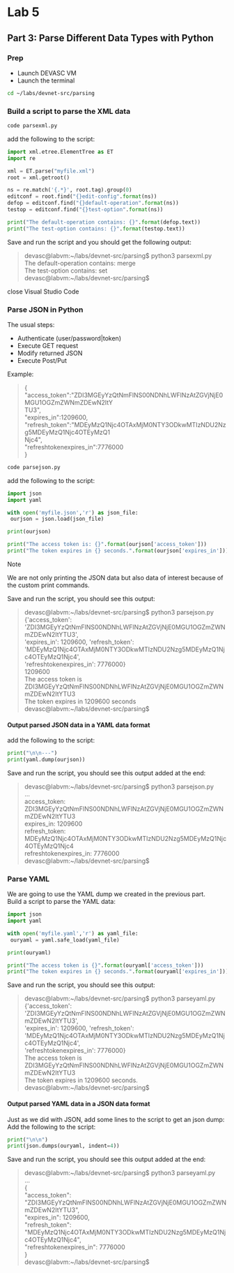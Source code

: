 # Lab 5
## Part 3: Parse Different Data Types with Python
### Prep
- Launch DEVASC VM
- Launch the terminal
```bash
cd ~/labs/devnet-src/parsing
```
### Build a script to parse the XML data
```bash
code parsexml.py
```

add the following to the script:
```python
import xml.etree.ElementTree as ET
import re

xml = ET.parse("myfile.xml")
root = xml.getroot()

ns = re.match('{.*}', root.tag).group(0)
editconf = root.find("{}edit-config".format(ns))
defop = editconf.find("{}default-operation".format(ns))
testop = editconf.find("{}test-option".format(ns))

print("The default-operation contains: {}".format(defop.text))
print("The test-option contains: {}".format(testop.text))
```
Save and run the script and you should get the following output:
>devasc@labvm:\~/labs/devnet-src/parsing$ python3 parsexml.py \
The default-operation contains: merge \
The test-option contains: set \
devasc@labvm:~/labs/devnet-src/parsing$

close Visual Studio Code

### Parse JSON in Python
The usual steps:
- Authenticate (user/password|token)
- Execute GET request
- Modify returned JSON
- Execute Post/Put

Example:
>{ \
"access_token":"ZDI3MGEyYzQtNmFlNS00NDNhLWFlNzAtZGVjNjE0MGU1OGZmZWNmZDEwN2ItY \
TU3", \
"expires_in":1209600, \
"refresh_token":"MDEyMzQ1Njc4OTAxMjM0NTY3ODkwMTIzNDU2Nzg5MDEyMzQ1Njc4OTEyMzQ1 \
Njc4", \
"refreshtokenexpires_in":7776000 \
}

```bash
code parsejson.py
```
add the following to the script:
```python
import json
import yaml

with open('myfile.json','r') as json_file:
 ourjson = json.load(json_file)

print(ourjson)

print("The access token is: {}".format(ourjson['access_token']))
print("The token expires in {} seconds.".format(ourjson['expires_in']))

```
>[!Note]
>We are not only printing the JSON data but also data of interest because of the custom print commands.

Save and run the script, you should see this output:
> devasc@labvm:\~/labs/devnet-src/parsing$ python3 parsejson.py \
{'access_token': 'ZDI3MGEyYzQtNmFlNS00NDNhLWFlNzAtZGVjNjE0MGU1OGZmZWNmZDEwN2ItYTU3', \
'expires_in': 1209600, 'refresh_token': \
'MDEyMzQ1Njc4OTAxMjM0NTY3ODkwMTIzNDU2Nzg5MDEyMzQ1Njc4OTEyMzQ1Njc4', \
'refreshtokenexpires_in': 7776000} \
1209600 \
The access token is ZDI3MGEyYzQtNmFlNS00NDNhLWFlNzAtZGVjNjE0MGU1OGZmZWNmZDEwN2ItYTU3 \
The token expires in 1209600 seconds \
devasc@labvm:~/labs/devnet-src/parsing$

#### Output parsed JSON data in a YAML data format
add the following to the script:
```python
print("\n\n---")
print(yaml.dump(ourjson))
```

Save and run the script, you should see this output added at the end:
>devasc@labvm:\~/labs/devnet-src/parsing$ python3 parsejson.py \
... \
access_token: ZDI3MGEyYzQtNmFlNS00NDNhLWFlNzAtZGVjNjE0MGU1OGZmZWNmZDEwN2ItYTU3 \
expires_in: 1209600 \
refresh_token: MDEyMzQ1Njc4OTAxMjM0NTY3ODkwMTIzNDU2Nzg5MDEyMzQ1Njc4OTEyMzQ1Njc4 \
refreshtokenexpires_in: 7776000 \
devasc@labvm:~/labs/devnet-src/parsing$

### Parse YAML

We are going to use the YAML dump we created in the previous part. \
Build a script to parse the YAML data:
```python
import json
import yaml

with open('myfile.yaml','r') as yaml_file:
 ouryaml = yaml.safe_load(yaml_file)

print(ouryaml)

print("The access token is {}".format(ouryaml['access_token']))
print("The token expires in {} seconds.".format(ouryaml['expires_in']))
```

Save and run the script, you should see this output:
>devasc@labvm:~/labs/devnet-src/parsing$ python3 parseyaml.py \
{'access_token': 'ZDI3MGEyYzQtNmFlNS00NDNhLWFlNzAtZGVjNjE0MGU1OGZmZWNmZDEwN2ItYTU3', \
'expires_in': 1209600, 'refresh_token': \
'MDEyMzQ1Njc4OTAxMjM0NTY3ODkwMTIzNDU2Nzg5MDEyMzQ1Njc4OTEyMzQ1Njc4', \
'refreshtokenexpires_in': 7776000} \
The access token is ZDI3MGEyYzQtNmFlNS00NDNhLWFlNzAtZGVjNjE0MGU1OGZmZWNmZDEwN2ItYTU3 \
The token expires in 1209600 seconds. \
devasc@labvm:~/labs/devnet-src/parsing$

#### Output parsed YAML data in a JSON data format

Just as we did with JSON, add some lines to the script to get an json dump: \
Add the following to the script:
```python
print("\n\n")
print(json.dumps(ouryaml, indent=4))
```

Save and run the script, you should see this output added at the end:
>devasc@labvm:\~/labs/devnet-src/parsing$ python3 parseyaml.py \
... \
{ \
 "access_token": "ZDI3MGEyYzQtNmFlNS00NDNhLWFlNzAtZGVjNjE0MGU1OGZmZWNmZDEwN2ItYTU3", \
 "expires_in": 1209600, \
 "refresh_token": "MDEyMzQ1Njc4OTAxMjM0NTY3ODkwMTIzNDU2Nzg5MDEyMzQ1Njc4OTEyMzQ1Njc4", \
 "refreshtokenexpires_in": 7776000 \
} \
devasc@labvm:~/labs/devnet-src/parsing$

